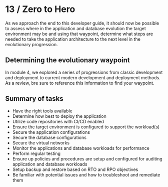 # 13 / Zero to Hero

As we approach the end to this developer guide, it should now be possible to assess where in the application and database evolution the target environment may be and using that waypoint, determine what steps are needed to take the application architecture to the next level in the evolutionary progression.

## Determining the evolutionary waypoint

In module 4, we explored a series of progressions from classic development and deployment to current modern development and deployment methods. As a review, bre sure to reference this information to find your waypoint.

## Summary of tasks

- Have the right tools available
- Determine how best to deploy the application
- Utilize code repositories with CI/CD enabled
- Ensure the target environment is configured to support the workload(s)
- Secure the application configurations
- Secure the database configurations
- Secure the virtual networks
- Monitor the applications and database workloads for performance
- Perform regular testing
- Ensure up policies and procedures are setup and configured for auditing application and database workloads
- Setup backup and restore based on RTO and RPO objectives
- Be familiar with potential issues and how to troubleshoot and remediate them
